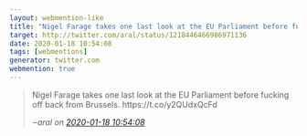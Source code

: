 ```yaml
---
layout: webmention-like
title: "Nigel Farage takes one last look at the EU Parliament before fucking off back from Brussels. https://t.co/y2QUdxQcFd"
target: http://twitter.com/aral/status/1218446466986971136
date: 2020-01-18 10:54:08
tags: [webmentions]
generator: twitter.com
webmention: true
---
```




<blockquote class="external-citation">
  <p>
    Nigel Farage takes one last look at the EU Parliament before fucking off back from Brussels. https://t.co/y2QUdxQcFd
  </p>
  <cite>‒<span class="p-author p-name">aral</span>
    on
    <a href="http://twitter.com/aral/status/1218446466986971136" rel="external nofollow" target="_blank">2020-01-18 10:54:08</a>
  </cite>
</blockquote>



